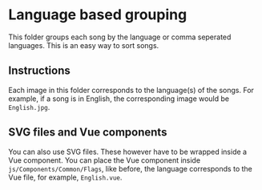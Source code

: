 # Language based grouping

This folder groups each song by the language or comma seperated languages. This is an easy way to sort songs.

## Instructions

Each image in this folder corresponds to the language(s) of the songs. For example, if a song is in English, the corresponding image would be `English.jpg`.

## SVG files and Vue components

You can also use SVG files. These however have to be wrapped inside a Vue component. You can place the Vue component inside `js/Components/Common/Flags`, like before, the language corresponds to the Vue file, for example, `English.vue`.